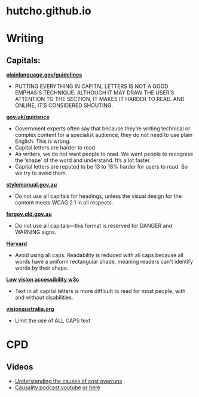 # hutcho.github.io

# Writing
## Capitals:

**[plainlanguage.gov/guidelines](https://www.plainlanguage.gov/guidelines/design/highlight-important-concepts/)**
- PUTTING EVERYTHING IN CAPITAL LETTERS IS NOT A GOOD EMPHASIS TECHNIQUE. ALTHOUGH IT MAY DRAW THE USER’S ATTENTION TO THE SECTION, IT MAKES IT HARDER TO READ. AND ONLINE, IT’S CONSIDERED SHOUTING.



**[gov.uk/guidance](https://www.gov.uk/guidance/content-design/writing-for-gov-uk)**

- Government experts often say that because they’re writing technical or complex content for a specialist audience, they do not need to use plain English. This is wrong.
- Capital letters are harder to read
- As writers, we do not want people to read. We want people to recognise the ‘shape’ of the word and understand. It’s a lot faster.
- Capital letters are reputed to be 13 to 18% harder for users to read. So we try to avoid them.

**[stylemanual.gov.au](https://www.stylemanual.gov.au/grammar-punctuation-and-conventions/punctuation-and-capitalisation#capitalise_the_first_word_in_a_sentence_and_in_headings)**
- Do not use all capitals for headings, unless the visual design for the content meets WCAG 2.1 in all respects.


**[forgov.qld.gov.au](https://www.forgov.qld.gov.au/information-and-communication-technology/communication-and-publishing/website-and-digital-publishing/website-standards-guidelines-and-templates/write-for-queensland-government-websites/web-writing-and-style-guide)**
- Do not use all capitals—this format is reserved for DANGER and WARNING signs.

**[Harvard](https://accessibility.huit.harvard.edu/design-readability)**
- Avoid using all caps. Readability is reduced with all caps because all words have a uniform rectangular shape, meaning readers can't identify words by their shape.

**[Low vision accessibility w3c](https://w3c.github.io/low-vision-a11y-tf/requirements.html#capitalization)**
- Text in all capital letters is more difficult to read for most people, with and without disabilities.

**[visionaustralia.org](https://www.visionaustralia.org/radio/business-consulting/digital-access/blog/typography-in-inclusive-design-part-1)**
- Limit the use of ALL CAPS text

# CPD
## Videos
- [Understanding the causes of cost overruns](https://eaondemand.engineersaustralia.org.au/Play?pId=9a05b414-9af4-4fdf-82dd-9fefa921b231)
- [Causality podcast youtube](https://www.youtube.com/@engineerednetwork) [or here](https://engineered.network/causality/)
